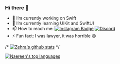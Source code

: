 ### Hi there 👋


- 🔭 I’m currently working on Swift
- 🌱 I’m currently learning UIKit and SwiftUI
- 📫 How to reach me: [![Instagram Badge](https://img.shields.io/badge/-Instagram-C13584?style=flat-quare&labelColor=C13584&logo=instagram&logoColor=white&link=link)](https://www.instagram.com/zehraunalcoskun/) [![Discord](https://badgen.net/badge/icon/discord?icon=discord&label)](https://discord.gg/zehra#9965)
- ⚡ Fun fact: I was lawyer, it was horrible 😄



/* [![Zehra's github stats](https://github-readme-stats.vercel.app/api?username=zehraCoskun&theme=blue-green)](https://github.com/zehraCoskun/github-readme-stats) */

[![Naereen's top languages](https://github-readme-stats.vercel.app/api/top-langs/?username=zehraCoskun&theme=blue-green)](https://github.com/anuraghazra/github-readme-stats)
